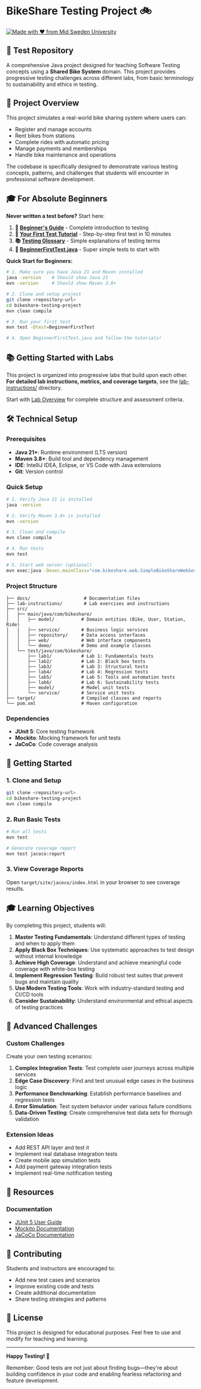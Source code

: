 # BikeShare Testing Project 🚲

[![Made with ❤️ from Mid Sweden University](https://img.shields.io/badge/Made%20with-❤️%20from%20Mid%20Sweden%20University-red.svg)]()

## 🧪 **Test Repository**

A comprehensive Java project designed for teaching Software Testing concepts using a **Shared Bike System** domain. This project provides progressive testing challenges across different labs, from basic terminology to sustainability and ethics in testing.

## 🎯 Project Overview

This project simulates a real-world bike sharing system where users can:

- Register and manage accounts
- Rent bikes from stations
- Complete rides with automatic pricing
- Manage payments and memberships
- Handle bike maintenance and operations

The codebase is specifically designed to demonstrate various testing concepts, patterns, and challenges that students will encounter in professional software development.

## 🎓 For Absolute Beginners

**Never written a test before?** Start here:

1. **📖 [Beginner's Guide](docs/BEGINNERS_GUIDE.md)** - Complete introduction to testing
2. **🧪 [Your First Test Tutorial](FIRST_TEST_TUTORIAL.md)** - Step-by-step first test in 10 minutes
3. **📚 [Testing Glossary](TESTING_GLOSSARY.md)** - Simple explanations of testing terms
4. **👶 [BeginnerFirstTest.java](src/test/java/com/bikeshare/lab1/BeginnerFirstTest.java)** - Super simple tests to start with

**Quick Start for Beginners:**

```bash
# 1. Make sure you have Java 21 and Maven installed
java -version    # Should show Java 21
mvn -version     # Should show Maven 3.8+

# 2. Clone and setup project
git clone <repository-url>
cd bikeshare-testing-project
mvn clean compile

# 3. Run your first test
mvn test -Dtest=BeginnerFirstTest

# 4. Open BeginnerFirstTest.java and follow the tutorials!
```

## 📚 Getting Started with Labs

This project is organized into progressive labs that build upon each other. **For detailed lab instructions, metrics, and coverage targets**, see the [lab-instructions/](lab-instructions/) directory.

Start with [Lab Overview](lab-instructions/00-GENERAL-INSTRUCTIONS.md) for complete structure and assessment criteria.

## 🛠️ Technical Setup

### Prerequisites

- **Java 21+**: Runtime environment (LTS version)
- **Maven 3.8+**: Build tool and dependency management
- **IDE**: IntelliJ IDEA, Eclipse, or VS Code with Java extensions
- **Git**: Version control

### Quick Setup

```bash
# 1. Verify Java 21 is installed
java -version

# 2. Verify Maven 3.8+ is installed  
mvn -version

# 3. Clean and compile
mvn clean compile

# 4. Run tests
mvn test

# 5. Start web server (optional)
mvn exec:java -Dexec.mainClass="com.bikeshare.web.SimpleBikeShareWebServer"
```

### Project Structure

```
├── docs/                    # Documentation files
├── lab-instructions/        # Lab exercises and instructions  
├── src/
│   ├── main/java/com/bikeshare/
│   │   ├── model/          # Domain entities (Bike, User, Station, Ride)
│   │   ├── service/        # Business logic services
│   │   ├── repository/     # Data access interfaces
│   │   ├── web/            # Web interface components
│   │   └── demo/           # Demo and example classes
│   └── test/java/com/bikeshare/
│       ├── lab1/           # Lab 1: Fundamentals tests
│       ├── lab2/           # Lab 2: Black box tests
│       ├── lab3/           # Lab 3: Structural tests
│       ├── lab4/           # Lab 4: Regression tests
│       ├── lab5/           # Lab 5: Tools and automation tests
│       ├── lab6/           # Lab 6: Sustainability tests
│       ├── model/          # Model unit tests
│       └── service/        # Service unit tests
├── target/                 # Compiled classes and reports
└── pom.xml                 # Maven configuration
```

### Dependencies

- **JUnit 5**: Core testing framework
- **Mockito**: Mocking framework for unit tests
- **JaCoCo**: Code coverage analysis

## 🚀 Getting Started

### 1. Clone and Setup

```bash
git clone <repository-url>
cd bikeshare-testing-project
mvn clean compile
```

### 2. Run Basic Tests

```bash
# Run all tests
mvn test

# Generate coverage report
mvn test jacoco:report
```

### 3. View Coverage Reports

Open `target/site/jacoco/index.html` in your browser to see coverage results.

## 🎓 Learning Objectives

By completing this project, students will:

1. **Master Testing Fundamentals**: Understand different types of testing and when to apply them
2. **Apply Black Box Techniques**: Use systematic approaches to test design without internal knowledge
3. **Achieve High Coverage**: Understand and achieve meaningful code coverage with white-box testing
4. **Implement Regression Testing**: Build robust test suites that prevent bugs and maintain quality
5. **Use Modern Testing Tools**: Work with industry-standard testing and CI/CD tools
6. **Consider Sustainability**: Understand environmental and ethical aspects of testing practices

## 🔧 Advanced Challenges

### Custom Challenges

Create your own testing scenarios:

1. **Complex Integration Tests**: Test complete user journeys across multiple services
2. **Edge Case Discovery**: Find and test unusual edge cases in the business logic
3. **Performance Benchmarking**: Establish performance baselines and regression tests
4. **Error Simulation**: Test system behavior under various failure conditions
5. **Data-Driven Testing**: Create comprehensive test data sets for thorough validation

### Extension Ideas

- Add REST API layer and test it
- Implement real database integration tests
- Create mobile app simulation tests
- Add payment gateway integration tests
- Implement real-time notification testing

## 📖 Resources

### Documentation

- [JUnit 5 User Guide](https://junit.org/junit5/docs/current/user-guide/)
- [Mockito Documentation](https://javadoc.io/doc/org.mockito/mockito-core/latest/org/mockito/Mockito.html)
- [JaCoCo Documentation](https://www.jacoco.org/jacoco/trunk/doc/)

## 🤝 Contributing

Students and instructors are encouraged to:

- Add new test cases and scenarios
- Improve existing code and tests
- Create additional documentation
- Share testing strategies and patterns

## 📄 License

This project is designed for educational purposes. Feel free to use and modify for teaching and learning.

---

**Happy Testing! 🧪**

Remember: Good tests are not just about finding bugs—they're about building confidence in your code and enabling fearless refactoring and feature development.
